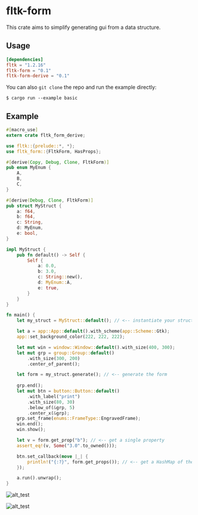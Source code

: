 # fltk-form

This crate aims to simplify generating gui from a data structure.

## Usage
```toml
[dependencies]
fltk = "1.2.16"
fltk-form = "0.1"
fltk-form-derive = "0.1"
```

You can also `git clone` the repo and run the example directly:
```
$ cargo run --example basic
```

## Example
```rust
#[macro_use]
extern crate fltk_form_derive;

use fltk::{prelude::*, *};
use fltk_form::{FltkForm, HasProps};

#[derive(Copy, Debug, Clone, FltkForm)]
pub enum MyEnum {
    A,
    B,
    C,
}

#[derive(Debug, Clone, FltkForm)]
pub struct MyStruct {
    a: f64,
    b: f64,
    c: String,
    d: MyEnum,
    e: bool,
}

impl MyStruct {
    pub fn default() -> Self {
        Self {
            a: 0.0,
            b: 3.0,
            c: String::new(),
            d: MyEnum::A,
            e: true,
        }
    }
}

fn main() {
    let my_struct = MyStruct::default(); // <-- instantiate your struct

    let a = app::App::default().with_scheme(app::Scheme::Gtk);
    app::set_background_color(222, 222, 222);

    let mut win = window::Window::default().with_size(400, 300);
    let mut grp = group::Group::default()
        .with_size(300, 200)
        .center_of_parent();

    let form = my_struct.generate(); // <-- generate the form
    
    grp.end();
    let mut btn = button::Button::default()
        .with_label("print")
        .with_size(80, 30)
        .below_of(&grp, 5)
        .center_x(&grp);
    grp.set_frame(enums::FrameType::EngravedFrame);
    win.end();
    win.show();

    let v = form.get_prop("b"); // <-- get a single property
    assert_eq!(v, Some("3.0".to_owned()));

    btn.set_callback(move |_| {
        println!("{:?}", form.get_props()); // <-- get a HashMap of the properties
    });

    a.run().unwrap();
}
```

![alt_test](https://github.com/fltk-rs/fltk-form/raw/main/screenshots/form.jpg)

![alt_test](https://github.com/fltk-rs/fltk-form/raw/main/screenshots/form2.jpg)
